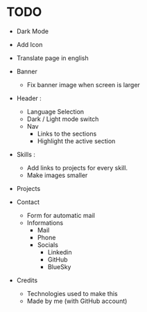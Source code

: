 # TODO

 + Dark Mode
 + Add Icon
 + Translate page in english

 + Banner
 	+ Fix banner image when screen is larger
 
 + Header :
 	+ Language Selection
 	+ Dark / Light mode switch
 	+ Nav
 		+ Links to the sections 
 		+ Highlight the active section

 + Skills :
 	+ Add links to projects for every skill.
 	+ Make images smaller

 + Projects

 + Contact
 	+ Form for automatic mail
 	+ Informations
 		+ Mail
 		+ Phone
 		+ Socials
 			+ Linkedin
 			+ GitHub
 			+ BlueSky

 + Credits
 	+ Technologies used to make this
 	+ Made by me (with GitHub account)